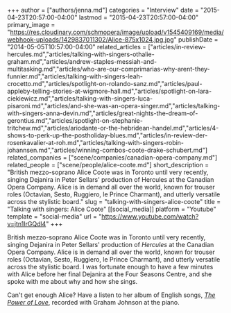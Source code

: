 +++
author = ["authors/jenna.md"]
categories = "Interview"
date = "2015-04-23T20:57:00-04:00"
lastmod = "2015-04-23T20:57:00-04:00"
primary_image = "https://res.cloudinary.com/schmopera/image/upload/v1545409169/media/webhook-uploads/1429837011302/Alice-875x1024.jpg.jpg"
publishDate = "2014-05-05T10:57:00-04:00"
related_articles = ["articles/in-review-hercules.md","articles/talking-with-singers-othalie-graham.md","articles/andrew-staples-messiah-and-multitasking.md","articles/who-are-our-comprimarias-why-arent-they-funnier.md","articles/talking-with-singers-leah-crocetto.md","articles/spotlight-on-rolando-sanz.md","articles/paul-appleby-telling-stories-at-wigmore-hall.md","articles/spotlight-on-lara-ciekiewicz.md","articles/talking-with-singers-luca-pisaroni.md","articles/and-she-was-an-opera-singer.md","articles/talking-with-singers-anna-devin.md","articles/great-nights-the-dream-of-gerontius.md","articles/spotlight-on-stephanie-tritchew.md","articles/ariodante-or-the-hebridean-handel.md","articles/4-shows-to-perk-up-the-postholiday-blues.md","articles/in-review-der-rosenkavalier-at-roh.md","articles/talking-with-singers-robin-johannsen.md","articles/winning-combos-coote-drake-schubert.md"]
related_companies = ["scene/companies/canadian-opera-company.md"]
related_people = ["scene/people/alice-coote.md"]
short_description = "British mezzo-soprano Alice Coote was in Toronto until very recently, singing Dejanira in Peter Sellars&#039; production of Hercules at the Canadian Opera Company. Alice is in demand all over the world, known for trouser roles (Octavian, Sesto, Ruggiero, le Prince Charmant), and utterly versatile across the stylistic board."
slug = "talking-with-singers-alice-coote"
title = "Talking with singers: Alice Coote"
[[social_media]]
platform = "Youtube"
template = "social-media"
url = "https://www.youtube.com/watch?v=jtn1IrGQdl4"
+++

British mezzo-soprano Alice Coote was in Toronto until very recently, singing Dejanira in Peter Sellars' production of _Hercules_ at the Canadian Opera Company. Alice is in demand all over the world, known for trouser roles (Octavian, Sesto, Ruggiero, le Prince Charmant), and utterly versatile across the stylistic board. I was fortunate enough to have a few minutes with Alice before her final Dejanira at the Four Seasons Centre, and she spoke with me about why and how she sings.

Can't get enough Alice? Have a listen to her album of English songs, [_The Power of Love_](http://www.allmusic.com/album/the-power-of-love-an-english-songbook-mw0002290802), recorded with Graham Johnson at the piano.
